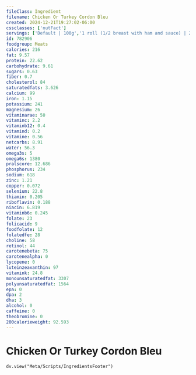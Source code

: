 ```yaml
---
fileClass: Ingredient
filename: Chicken Or Turkey Cordon Bleu
created: 2024-12-21T19:27:02-06:00
cssclasses: ['nutFact']
servings: ['Default | 100g','1 roll (1/2 breast with ham and sauce) | 229','1 cup | 140']
id: 782906
foodgroup: Meats
calories: 216
fat: 9.57
protein: 22.62
carbohydrate: 9.61
sugars: 0.63
fiber: 0.7
cholesterol: 84
saturatedfats: 3.626
calcium: 99
iron: 1.15
potassium: 241
magnesium: 26
vitaminarae: 50
vitaminc: 2.2
vitaminb12: 0.4
vitamind: 0.2
vitamine: 0.56
netcarbs: 8.91
water: 56.3
omega3s: 5
omega6s: 1380
pralscore: 12.686
phosphorus: 234
sodium: 618
zinc: 1.21
copper: 0.072
selenium: 22.8
thiamin: 0.205
riboflavin: 0.188
niacin: 6.819
vitaminb6: 0.245
folate: 23
folicacid: 9
foodfolate: 12
folatedfe: 28
choline: 58
retinol: 44
carotenebeta: 75
carotenealpha: 0
lycopene: 0
luteinzeaxanthin: 97
vitamink: 24.8
monounsaturatedfat: 3307
polyunsaturatedfat: 1564
epa: 0
dpa: 2
dha: 3
alcohol: 0
caffeine: 0
theobromine: 0
200calorieweight: 92.593
---
```


# Chicken Or Turkey Cordon Bleu

```dataviewjs
dv.view("Meta/Scripts/IngredientsFooter")
```